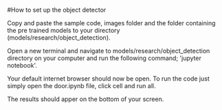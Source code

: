 #How to set up the object detector 

Copy and paste the sample code, images folder and the folder containing the pre trained models to your directory (models/research/object_detection). 

Open a new terminal and navigate to models/research/object_detection directory on your computer and run the following command; 'jupyter notebook'. 

Your default internet browser should now be open. To run the code just simply open the door.ipynb file, click cell and run all.  

The results should apper on the bottom of your screen. 

